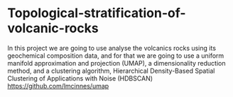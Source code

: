 # Topological-stratification-of-volcanic-rocks

In this project we are going to use analyse the volcanics rocks using its geochemical composition data, and for that we are going to use a uniform manifold approximation and projection (UMAP), a
dimensionality reduction method, and a clustering algorithm, Hierarchical Density-Based Spatial Clustering of Applications with Noise (HDBSCAN) 
https://github.com/lmcinnes/umap


